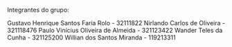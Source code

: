 Integrantes do grupo:

Gustavo Henrique Santos Faria Rolo - 32111822
Nirlando Carlos de Oliveira - 321118476
Paulo Vinícius Oliveira de Almeida - 321123422
Wander Teles da Cunha - 321125200
Willian dos Santos Miranda - 119213311
